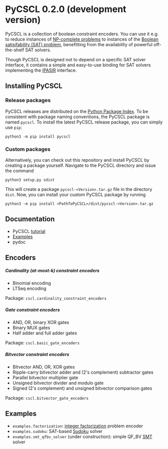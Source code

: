 # PyCSCL 0.2.0 (development version)

PyCSCL is a collection of boolean constraint encoders. You can use it
e.g. to reduce instances of
[NP-complete problems](https://en.wikipedia.org/wiki/NP-completeness) to instances
of the
[Boolean satisifability (SAT) problem](https://en.wikipedia.org/wiki/Boolean_satisfiability_problem),
benefitting from the availability of powerful off-the-shelf SAT
solvers.

Though PyCSCL is designed not to depend on a specific SAT solver interface,
it contains a simple and easy-to-use binding for
SAT solvers implementing the 
[IPASIR](https://github.com/biotomas/ipasir) interface.

## Installing PyCSCL

### Release packages

PyCSCL releases are distributed on the [Python Package Index](https://pypi.org/project/pycscl/).
To be consistent with package naming conventions, the PyCSCL package is named `pycscl`.
To install the latest PyCSCL release package, you can simply use `pip`:

```
python3 -m pip install pycscl
```

### Custom packages

Alternatively, you can check out this repository and install PyCSCL
by creating a package yourself. Navigate to the PyCSCL directory and issue the command

```
python3 setup.py sdist 
```

This will create a package `pycscl-<Version>.tar.gz` file in the
directory `dist`. Now, you can install your custom PyCSCL package 
by running

```
python3 -m pip install <PathToPyCSCL>/dist/pycscl-<Version>.tar.gz
```

## Documentation

* PyCSCL [tutorial](Tutorial.md)
* [Examples](#examples)
* pydoc

## Encoders

##### Cardinality (at-most-k) constraint encoders
- Binomial encoding
- LTSeq encoding

Package: `cscl.cardinality_constraint_encoders`

##### Gate constraint encoders
- AND, OR, binary XOR gates
- Binary MUX gates
- Half adder and full adder gates

Package: `cscl.basic_gate_encoders`

##### Bitvector constraint encoders
- Bitvector AND, OR, XOR gates
- Ripple-carry bitvector adder and (2's complement) subtractor gates
- Parallel bitvector multiplier gate
- Unsigned bitvector divider and modulo gate
- Signed (2's complement) and unsigned bitvector comparison gates

Package: `cscl.bitvector_gate_encoders`

## Examples
- `examples.factorization`: [integer factorization](https://en.wikipedia.org/wiki/Integer_factorization) problem encoder
- `examples.sudoku`: SAT-based [Sudoku](https://en.wikipedia.org/wiki/Sudoku) solver
- `examples.smt_qfbv_solver` (under construction): simple QF_BV
  [SMT](https://en.wikipedia.org/wiki/Satisfiability_modulo_theories) solver
